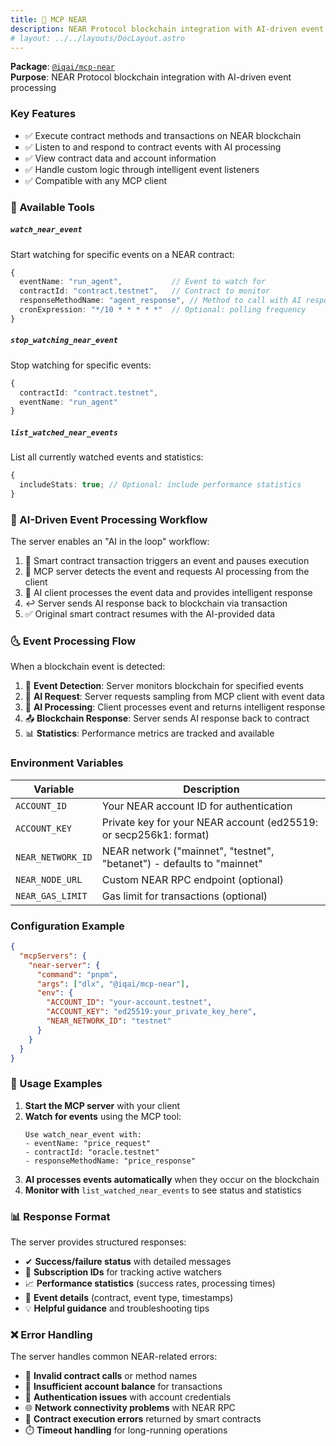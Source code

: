 ```yaml
---
title: 💫 MCP NEAR
description: NEAR Protocol blockchain integration with AI-driven event processing
# layout: ../../layouts/DocLayout.astro
---
```


**Package**: [`@iqai/mcp-near`](https://www.npmjs.com/package/@iqai/mcp-near)  
**Purpose**: NEAR Protocol blockchain integration with AI-driven event processing

### Key Features

- ✅ Execute contract methods and transactions on NEAR blockchain
- ✅ Listen to and respond to contract events with AI processing
- ✅ View contract data and account information
- ✅ Handle custom logic through intelligent event listeners
- ✅ Compatible with any MCP client

### 🔧 Available Tools

##### `watch_near_event`

Start watching for specific events on a NEAR contract:

```typescript
{
  eventName: "run_agent",           // Event to watch for
  contractId: "contract.testnet",   // Contract to monitor
  responseMethodName: "agent_response", // Method to call with AI response
  cronExpression: "*/10 * * * * *"  // Optional: polling frequency
}
```

##### `stop_watching_near_event`

Stop watching for specific events:

```typescript
{
  contractId: "contract.testnet",
  eventName: "run_agent"
}
```

##### `list_watched_near_events`

List all currently watched events and statistics:

```typescript
{
  includeStats: true; // Optional: include performance statistics
}
```

### 🤖 AI-Driven Event Processing Workflow

The server enables an "AI in the loop" workflow:

1. 🔗 Smart contract transaction triggers an event and pauses execution
2. 🤖 MCP server detects the event and requests AI processing from the client
3. 🧠 AI client processes the event data and provides intelligent response
4. ↩️ Server sends AI response back to blockchain via transaction
5. ✅ Original smart contract resumes with the AI-provided data

### 🌜 Event Processing Flow

When a blockchain event is detected:

1. 📡 **Event Detection**: Server monitors blockchain for specified events
2. 🤖 **AI Request**: Server requests sampling from MCP client with event data
3. 🧠 **AI Processing**: Client processes event and returns intelligent response
4. 📤 **Blockchain Response**: Server sends AI response back to contract
5. 📊 **Statistics**: Performance metrics are tracked and available

### Environment Variables

| Variable          | Description                                                            |
| ----------------- | ---------------------------------------------------------------------- |
| `ACCOUNT_ID`      | Your NEAR account ID for authentication                                |
| `ACCOUNT_KEY`     | Private key for your NEAR account (ed25519: or secp256k1: format)      |
| `NEAR_NETWORK_ID` | NEAR network ("mainnet", "testnet", "betanet") - defaults to "mainnet" |
| `NEAR_NODE_URL`   | Custom NEAR RPC endpoint (optional)                                    |
| `NEAR_GAS_LIMIT`  | Gas limit for transactions (optional)                                  |

### Configuration Example

```json
{
  "mcpServers": {
    "near-server": {
      "command": "pnpm",
      "args": ["dlx", "@iqai/mcp-near"],
      "env": {
        "ACCOUNT_ID": "your-account.testnet",
        "ACCOUNT_KEY": "ed25519:your_private_key_here",
        "NEAR_NETWORK_ID": "testnet"
      }
    }
  }
}
```

### 🎯 Usage Examples

1. **Start the MCP server** with your client
2. **Watch for events** using the MCP tool:
   ```
   Use watch_near_event with:
   - eventName: "price_request"
   - contractId: "oracle.testnet"
   - responseMethodName: "price_response"
   ```
3. **AI processes events automatically** when they occur on the blockchain
4. **Monitor with** `list_watched_near_events` to see status and statistics

### 📊 Response Format

The server provides structured responses:

- ✔ **Success/failure status** with detailed messages
- 🔗 **Subscription IDs** for tracking active watchers
- 📈 **Performance statistics** (success rates, processing times)
- 🎯 **Event details** (contract, event type, timestamps)
- 💡 **Helpful guidance** and troubleshooting tips

### ❌ Error Handling

The server handles common NEAR-related errors:

- 🚨 **Invalid contract calls** or method names
- 💸 **Insufficient account balance** for transactions
- 🔑 **Authentication issues** with account credentials
- 🌐 **Network connectivity problems** with NEAR RPC
- 🚫 **Contract execution errors** returned by smart contracts
- ⏱️ **Timeout handling** for long-running operations
